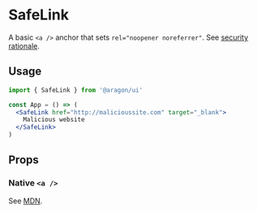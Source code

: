 # SafeLink

A basic `<a />` anchor that sets `rel="noopener noreferrer"`. See [security rationale](https://mathiasbynens.github.io/rel-noopener).

## Usage

```jsx
import { SafeLink } from '@aragon/ui'

const App = () => (
  <SafeLink href="http://malicioussite.com" target="_blank">
    Malicious website
  </SafeLink>
)
```

## Props

### Native `<a />`

See [MDN](https://developer.mozilla.org/en-US/docs/Web/HTML/Element/a).
